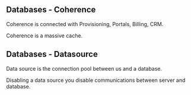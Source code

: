 ## Databases - Coherence

Coherence is connected with Provisioning, Portals, Billing, CRM. 

Coherence is a massive cache.

## Databases - Datasource

Data source is the connection pool between us and a database.

Disabling a data source you disable communications between server and database. 